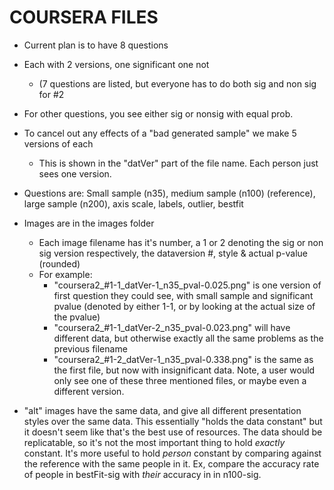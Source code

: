 COURSERA FILES
=================



* Current plan is to have 8 questions
* Each with 2 versions, one significant one not
	* (7 questions are listed, but everyone has to do both sig and non sig for #2
* For other questions, you see either sig or nonsig with equal prob.
* To cancel out any effects of a "bad generated sample" we make 5 versions of each
	* This is shown in the "datVer" part of the file name. Each person just sees one version.
* Questions are: Small sample (n35), medium sample (n100) (reference), large sample (n200), axis scale, labels, outlier, bestfit
* Images are in the images folder
  * Each image filename has it's number, a 1 or 2 denoting the sig or non sig version respectively, the dataversion #, style & actual p-value (rounded)
  * For example: 
  	 * "coursera2_#1-1_datVer-1_n35_pval-0.025.png" is one version of first question they could see, with small sample and significant pvalue (denoted by either 1-1, or by looking at the actual size of the pvalue)
  	 * "coursera2_#1-1_datVer-2_n35_pval-0.023.png" will have different data, but otherwise exactly all the same problems as the previous filename
  	 * "coursera2_#1-2_datVer-1_n35_pval-0.338.png" is the same as the first file, but now with insignificant data. Note, a user would only see one of these three mentioned files, or maybe even a different version.




* "alt" images have the same data, and give all different presentation styles over the same data. This essentially "holds the data constant" but it doesn't seem like that's the best use of resources. The data should be replicatable, so it's not the most important thing to hold *exactly* constant. It's more useful to hold *person* constant by comparing against the reference with the same people in it. Ex, compare the accuracy rate of people in bestFit-sig with *their* accuracy in in n100-sig. 